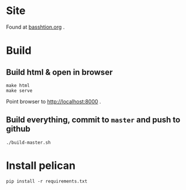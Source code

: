 Site
=====

Found at [basshtion.org](http://www.basshtion.org/) .

Build
==========

Build html & open in browser
------------------------------

```
make html 
make serve

```

Point browser to [http://localhost:8000](http://localhost:8000) .

Build everything, commit to `master` and push to github
----------------------------------------------------------

```
./build-master.sh
```



Install pelican
===============
```
pip install -r requirements.txt
```

